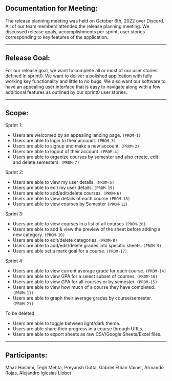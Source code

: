 ## Documentation for Meeting: 

The release planning meeting was held on October 6th, 2022 over Discord. All of our team members attended the release planning meeting. We discussed release goals, accomplishments per sprint, user stories corresponding to key features of the application.

---
## Release Goal: 

For our release goal, we want to complete all or most of our user stories defined in sprint0. We want to deliver a polished application with fully working key functionality and little to no bugs. We also want our software to have an appealing user interface that is easy to navigate along with a few additional features as outlined by our sprint0 user stories.

---
## Scope:

Sprint 1:

- Users are welcomed by an appealing landing page. `(PROM-1)`
- Users are able to login to their account. `(PROM-3)`
- Users are able to signup and make a new account. `(PROM-2)`
- Users are able to logout of their account. `(PROM-4)`
- Users are able to organize courses by semester and also create, edit and delete semesters. `(PROM-7)`


Sprint 2:
- Users are able to view my user details. `(PROM-5)`
- Users are able to edit my user details. `(PROM-19)`
- Users are able to add/edit/delete courses. `(PROM-6)`
- Users are able to view details of each course `(PROM-18)`
- Users are able to view courses by Semester `(PROM-12)`

Sprint 3:
- Users are able to view courses in a list of all courses `(PROM-20)`
- Users are able to add & view the preview of the sheet before adding a new category. `(PROM-10)`
- Users are able to edit/delete categories. `(PROM-8)`
- Users are able to add/edit/delete grades into specific sheets. `(PROM-9)`
- Users are able set a mark goal for a course. `(PROM-17)`


Sprint 4:
- Users are able to view current average grade for each course. `(PROM-14)`
- Users are able to view GPA for a select subset of courses. `(PROM-16)`
- Users are able to view GPA for all courses or by semester. `(PROM-15)`
- Users are able to view how much of a course they have completed. `(PROM-11)`
- Users are able to graph their average grades by course/semester. `(PROM-21)`


To be deleted
- Users are able to toggle between light/dark theme. 
- Users are able share their progress in a course through URLs. 
- Users are able to export sheets as raw CSV/Google Sheets/Excel files. 

---
## Participants: 

Maaz Hashmi, Tegh Mehta, Preyansh Dutta, Gabriel Ethan Vainer, Armando Rojas, Alejandro Iglesias Llobet
